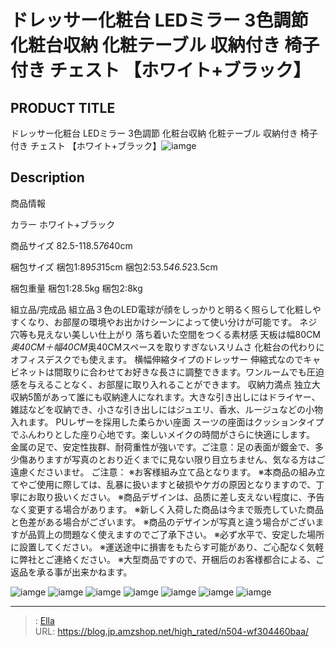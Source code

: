 # ドレッサー化粧台 LEDミラー 3色調節 化粧台収納 化粧テーブル 収納付き 椅子付き チェスト 【ホワイト&#43;ブラック】


## PRODUCT TITLE 

ドレッサー化粧台 LEDミラー 3色調節 化粧台収納 化粧テーブル 収納付き 椅子付き チェスト 【ホワイト&#43;ブラック】![iamge](https://b2bfiles1.gigab2b.cn/image/wkseller/1157/20220912_9b84101f7919899cd4a0518ddedb35d9.jpg)

## Description

商品情報




カラー
ホワイト&#43;ブラック


商品サイズ
82.5-118.5*76*40cm


梱包サイズ
梱包1:89*53*15cm
梱包2:53.5*46.5*23.5cm


梱包重量
梱包1:28.5kg
梱包2:8kg


組立品/完成品
組立品３色のLED電球が顔をしっかりと明るく照らして化粧しやすくなり、お部屋の環境やお出かけシーンによって使い分けが可能です。
ネジ穴等も見えない美しい仕上がり 落ち着いた空間をつくる素材感
天板は幅80CM*奥40CM＋幅40CM*奥40CMスペースを取りすぎないスリムさ 化粧台の代わりにオフィスデスクでも使えます。
横幅伸縮タイプのドレッサー 伸縮式なのでキャビネットは間取りに合わせてお好きな長さに調整できます。ワンルームでも圧迫感を与えることなく、お部屋に取り入れることができます。
収納力満点 独立大収納5箇があって誰にも収納達人になれます。大きな引き出しにはドライヤー、雑誌などを収納でき、小さな引き出しにはジュエリ、香水、ルージュなどの小物入れます。
PUレザーを採用した柔らかい座面 スーツの座面はクッションタイプでふんわりとした座り心地です。楽しいメイクの時間がさらに快適にします。
金属の足で、安定性抜群、耐荷重性が強いです。ご注意：足の表面が鍍金で、多少傷ありますが写真のとおり近くまでに見ない限り目立ちません、気なる方はご遠慮くださいませ。
ご注意： ※お客様組み立て品となります。 ※本商品の組み立てやご使用に際しては、乱暴に扱いますと破损やケガの原因となりますので、丁寧にお取り扱いください。 ※商品デザインは、品质に差し支えない程度に、予告なく変更する場合があります。 ※新しく入荷した商品は今まで贩売していた商品と色差がある場合がございます。 ※商品のデザインが写真と違う場合がございますが品質上の問題なく使えますのでご了承下さい。 ※必ず水平で、安定した場所に設置してください。 ※運送途中に損害をもたらす可能があり、ご心配なく気軽に弊社とご連絡ください。 ※大型商品ですので、开梱后のお客様都合による、ご返品を承る事が出来かねます。


![iamge](https://b2bfiles1.gigab2b.cn/image/wkseller/1157/20220912_41a14acbe2e26ea2853b2bdc3edab2b1.jpg)
![iamge](https://b2bfiles1.gigab2b.cn/image/wkseller/1157/20220912_6a53a85215e2a10e20e912e44c5c815a.jpg)
![iamge](https://b2bfiles1.gigab2b.cn/image/wkseller/1157/20230524_11f9f342c4816e60042da67cf864ca59.jpg)
![iamge](https://b2bfiles1.gigab2b.cn/image/wkseller/1157/20230524_7bbd5bbcc4de02651995f33f2525801a.jpg)
![iamge](https://b2bfiles1.gigab2b.cn/image/wkseller/1157/20230524_24c1023619fb1daf2189be98a2f9f118.jpg)
![iamge](https://b2bfiles1.gigab2b.cn/image/wkseller/1157/20230524_cc3b8e604f3253effb7e1fd649830c78.jpg)
![iamge](https://b2bfiles1.gigab2b.cn/image/wkseller/1157/20230524_991f3228397f6646f453dc8ea828a8c8.jpg)


---

> : [Ella](https://blog.jp.amzshop.net/)  
> URL: https://blog.jp.amzshop.net/high_rated/n504-wf304460baa/  

